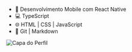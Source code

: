 - 📱 Desenvolvimento Mobile com React Native
- 💻 TypeScript
- 🌐 HTML | CSS | JavaScript
- 🔧 Git | Markdown

![Capa do Perfil](https://th.bing.com/th/id/OIG3.v77F_l.yUs996ZN03Rfp?w=1024&h=1024&rs=1&pid=ImgDetMain)




